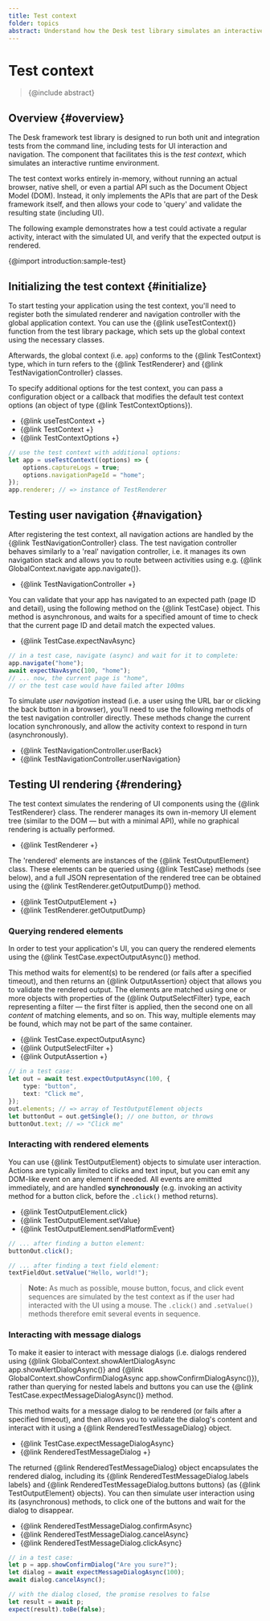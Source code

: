 ```yaml
---
title: Test context
folder: topics
abstract: Understand how the Desk test library simulates an interactive runtime environment for testing, including UI interaction and navigation.
---
```


# Test context

> {@include abstract}

## Overview {#overview}

The Desk framework test library is designed to run both unit and integration tests from the command line, including tests for UI interaction and navigation. The component that facilitates this is the _test context_, which simulates an interactive runtime environment.

The test context works entirely in-memory, without running an actual browser, native shell, or even a partial API such as the Document Object Model (DOM). Instead, it only implements the APIs that are part of the Desk framework itself, and then allows your code to 'query' and validate the resulting state (including UI).

The following example demonstrates how a test could activate a regular activity, interact with the simulated UI, and verify that the expected output is rendered.

{@import introduction:sample-test}

## Initializing the test context {#initialize}

To start testing your application using the test context, you'll need to register both the simulated renderer and navigation controller with the global application context. You can use the {@link useTestContext()} function from the test library package, which sets up the global context using the necessary classes.

Afterwards, the global context (i.e. `app`) conforms to the {@link TestContext} type, which in turn refers to the {@link TestRenderer} and {@link TestNavigationController} classes.

To specify additional options for the test context, you can pass a configuration object or a callback that modifies the default test context options (an object of type {@link TestContextOptions}).

- {@link useTestContext +}
- {@link TestContext +}
- {@link TestContextOptions +}

```ts
// use the test context with additional options:
let app = useTestContext((options) => {
	options.captureLogs = true;
	options.navigationPageId = "home";
});
app.renderer; // => instance of TestRenderer
```

## Testing user navigation {#navigation}

After registering the test context, all navigation actions are handled by the {@link TestNavigationController} class. The test navigation controller behaves similarly to a 'real' navigation controller, i.e. it manages its own navigation stack and allows you to route between activities using e.g. {@link GlobalContext.navigate app.navigate()}.

- {@link TestNavigationController +}

You can validate that your app has navigated to an expected path (page ID and detail), using the following method on the {@link TestCase} object. This method is asynchronous, and waits for a specified amount of time to check that the current page ID and detail match the expected values.

- {@link TestCase.expectNavAsync}

```ts
// in a test case, navigate (async) and wait for it to complete:
app.navigate("home");
await expectNavAsync(100, "home");
// ... now, the current page is "home",
// or the test case would have failed after 100ms
```

To simulate _user navigation_ instead (i.e. a user using the URL bar or clicking the back button in a browser), you'll need to use the following methods of the test navigation controller directly. These methods change the current location synchronously, and allow the activity context to respond in turn (asynchronously).

- {@link TestNavigationController.userBack}
- {@link TestNavigationController.userNavigation}

## Testing UI rendering {#rendering}

The test context simulates the rendering of UI components using the {@link TestRenderer} class. The renderer manages its own in-memory UI element tree (similar to the DOM — but with a minimal API), while no graphical rendering is actually performed.

- {@link TestRenderer +}

The 'rendered' elements are instances of the {@link TestOutputElement} class. These elements can be queried using {@link TestCase} methods (see below), and a full JSON representation of the rendered tree can be obtained using the {@link TestRenderer.getOutputDump()} method.

- {@link TestOutputElement +}
- {@link TestRenderer.getOutputDump}

### Querying rendered elements

In order to test your application's UI, you can query the rendered elements using the {@link TestCase.expectOutputAsync()} method.

This method waits for element(s) to be rendered (or fails after a specified timeout), and then returns an {@link OutputAssertion} object that allows you to validate the rendered output. The elements are matched using one or more objects with properties of the {@link OutputSelectFilter} type, each representing a filter — the first filter is applied, then the second one on all _content_ of matching elements, and so on. This way, multiple elements may be found, which may not be part of the same container.

- {@link TestCase.expectOutputAsync}
- {@link OutputSelectFilter +}
- {@link OutputAssertion +}

```ts
// in a test case:
let out = await test.expectOutputAsync(100, {
	type: "button",
	text: "Click me",
});
out.elements; // => array of TestOutputElement objects
let buttonOut = out.getSingle(); // one button, or throws
buttonOut.text; // => "Click me"
```

### Interacting with rendered elements

You can use {@link TestOutputElement} objects to simulate user interaction. Actions are typically limited to clicks and text input, but you can emit any DOM-like event on any element if needed. All events are emitted immediately, and are handled **synchronously** (e.g. invoking an activity method for a button click, before the `.click()` method returns).

- {@link TestOutputElement.click}
- {@link TestOutputElement.setValue}
- {@link TestOutputElement.sendPlatformEvent}

```ts
// ... after finding a button element:
buttonOut.click();

// ... after finding a text field element:
textFieldOut.setValue("Hello, world!");
```

> **Note:** As much as possible, mouse button, focus, and click event sequences are simulated by the test context as if the user had interacted with the UI using a mouse. The `.click()` and `.setValue()` methods therefore emit several events in sequence.

### Interacting with message dialogs

To make it easier to interact with message dialogs (i.e. dialogs rendered using {@link GlobalContext.showAlertDialogAsync app.showAlertDialogAsync()} and {@link GlobalContext.showConfirmDialogAsync app.showConfirmDialogAsync()}), rather than querying for nested labels and buttons you can use the {@link TestCase.expectMessageDialogAsync()} method.

This method waits for a message dialog to be rendered (or fails after a specified timeout), and then allows you to validate the dialog's content and interact with it using a {@link RenderedTestMessageDialog} object.

- {@link TestCase.expectMessageDialogAsync}
- {@link RenderedTestMessageDialog +}

The returned {@link RenderedTestMessageDialog} object encapsulates the rendered dialog, including its {@link RenderedTestMessageDialog.labels labels} and {@link RenderedTestMessageDialog.buttons buttons} (as {@link TestOutputElement} objects). You can then simulate user interaction using its (asynchronous) methods, to click one of the buttons and wait for the dialog to disappear.

- {@link RenderedTestMessageDialog.confirmAsync}
- {@link RenderedTestMessageDialog.cancelAsync}
- {@link RenderedTestMessageDialog.clickAsync}

```ts
// in a test case:
let p = app.showConfirmDialog("Are you sure?");
let dialog = await expectMessageDialogAsync(100);
await dialog.cancelAsync();

// with the dialog closed, the promise resolves to false
let result = await p;
expect(result).toBe(false);
```

